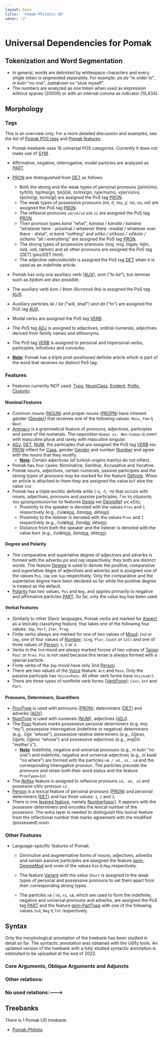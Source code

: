 ```yaml
---
layout: base
title:  'Pomak-Philotis UD'
udver: '2'
---
```


# Universal Dependencies for Pomak
<!--<span class="flagspan"><img class="flag" src="pm.png"/></span>-->

## Tokenization and Word Segmentation


* In general, words are delimited by whitespace characters and every single token is segmented separately. For example: _za da_ "in order to", _ní kutrí_ "no one", _zablǽvom so_ "slow myself".
* The numbers are analyzed as one token when used as expression without spaces (20000) or with an internal comma as indicator (10,434).


## Morphology

### Tags

This is an overview only. For a more detailed discussion and examples, see the list of [Pomak POS tags](pos/index.html) and [Pomak features](feat/index.html).

* Pomak treebank uses 16 universal POS categories. Currently it does not make use of [SYM](../../u/pos/SYM.html).
* Affirmative, negative, interrogative, modal particles are analyzed as [PART](pos/PART.html).
* [PRON](pos/PRON.html) are distinguished from [DET](pos/DET.html) as follows:
	* Both the strong and the weak types of personal pronouns (_ja/mí/mó, ty/tí/tó, toj/mú/go, tja/jí/jé, to/mú/go, nýje/nú/nú, výje/vú/vú, tíje/mí/gi, to/mí/gi_) are assigned the PoS tag [PRON](pos/PRON.html).
	* The weak types of possessive pronouns (_mi, ti, mu, ji, nu, vu, mi_) are assigned the PoS tag [PRON](pos/PRON.html).
	* The reflexive pronouns  `sá/sé/só` και `sí` are assigned the PoS tag [PRON](pos/PRON.html).
	* Then pronoun types _kaná_ "what", _kanása / kanáta / kanána_ "whatever here - proximal / whatever there -medial / whatever over there - distal", _ní kaná_ "nothing" and _síčko / síčkoso / síčkoto / síčkono_ "all / everything" are assigned the PoS tag [PRON](pos/PRON.html).
	* The strong types of possessive pronouns (_moj, tvoj, tógav, tójin, naš, vaš, tǽhan_) and all other pronouns are assigned the PoS tag [DET] (pos/DET.html).
	* The adjective _adín/edín/idín_ is assigned the PoS tag [DET](pos/DET.html) when it is used as an indefinite article.

* Pomak has only one auxiliary verb ([AUX](pos/AUX_.html)), _som_ (“to be”), but lemmas such as _býdom_ are also possible.
* Τhe auxiliary verb šom / štom (δυνητικό θα) is assigned the PoS tag [AUX](pos/AUX_.html).
* Auxiliary particles _še / ša_ ("will, shall") and _da_ ("to") are assigned the PoS tag [AUX](pos/AUX_.html).
* Modal verbs are assigned the PoS tag [VERB](pos/VERB.html).
* The  PoS tag [ADJ](pos/ADJ.html) is assigned to adjectives, ordinal numerals, adjectives derived from family names and ethnonyms.
* The  PoS tag  [VERB](pos/VERB.html) is assigned to personal and impersonal verbs, participles, infinitives and converbs.
* <b><u>Note</u></b>: Pomak has a triple post-positioned definite article which is part of the word that receives no distinct PoS tag.


### Features

* Features currently NOT used: [Typo](), [NounClass](), [Evident](), [Polite](), [Clusivity]().

#### Nominal Features

* Common nouns ([NOUN](pos/NOUN.html)) and proper nouns ([PROPN](pos/PROPN.html)) have inherent gender ([Gender](feat/Gender.html)) that receives one of the following values: `Masc`, `Fem` ή `Neut`.
* [Animacy](feat/Animacy.html) is a grammatical feature of pronouns, adjectives, participles and some of the numerals. The opposition  `Human vs. Non-human` is overt with  masculine plural and rarely  with masculine singular.
*  [ADJ](pos/ADJ.html), [DET](pos/DET.html), [NUM](pos/NUM.html), the participles that are assigned the PoS tag [VERB](pos/VERB.html) και [PRON](pos/PRON.html) inflect for [Case](feat/Case.html), gender [Gender](feat/Gender.html) and number [Number](feat/Number.html) and agree with the nouns that they modify.
	* <b><u>Note</u></b>: Certain adjectives (of turkish origins mainly) do not inflect.
* Pomak has four cases: Nominative, Genitive, Accusative and Vocative.
* Pomak nouns, adjectives, certain numerals, passive participles and the strong types of pronouns may be marked for the feature [Definite](feat/Definite.html).  When an article is attached to them they are assigned the value `Def` else the value `Ind`.
* Pomak has a triple enclitic definite artile (-s, -t, -n) that occurs with nouns, adjectives, pronouns and passive participles.  Για τη σήμανση του χρησιμοποιούνται τα features [Deixis](feat/Deixis.html) και [DeixisRef](feat/DeixisRef.html) ως εξής:
	* Proximity to the speaker is denoted with the values  `Prox` and `1` respectively (e.g., _čulǽk<u>os</u>, žaná<u>sa</u>, déte<u>so</u>_).
	* Proximity to the listener is denoted with the values  `Prox` and `2` respectively (e.g., _čulǽk<u>ot</u>, žaná<u>ta</u>, déte<u>to</u>_).
	* Distance from both the speaker and the listener is denoted with the value `Remt` (e.g., _čulǽk<u>on</u>, žaná<u>na</u>, déte<u>no</u>_).


#### Degree and Polarity

* The comparative and superlative degree of adjectives and adverbs is formed with the adverbs  _po_ and _naj_ respectively: they both are distinct words.   Τhe feature [Degree](feat/Degree.html) is used to denote the positive, comparative and superlative degre of adjectives and adverbs and is assigned one of the values  `Pos`, `Cmp` και `Sup` respectively. Only the comparative and the superlative degree have been declared so far while the positive degree is treated as the default. 
* [Polarity](feat/Polarity.html) has two values, `Pos` and `Neg`, and applies primarily to negative and affirmative particles [PART](pos/PART.html).  So far, only the value  `Neg` has been used.

#### Verbal Features

* Similarly to other Slavic languages, Pomak verbs are marked for  [Aspect](feat/Aspect.html) as a lexically classifying feature, that takes one of the following four values: `Imp`, `Perf`, `Iter`, `Prog`.
* Finite verbs always are marked for one of two values of [Mood](feat/Mood.html): `Ind` or `Imp`, one of four values of [Number](feat/Number.html): `Sing`, `Plur`, `Count` or `Coll` and one of three values of [Person](feat/Person.html): `1`, `2` or `3`.
* Verbs in the `Ind` mood are always  marked forone of two values of [Tense](feat/Tense.html): `Past` or `Pres`. `Fut` is not used because this tense is always formed with a special particle.
* Finite verbs of the `Imp` mood have only 2nd [Person](feat/Person.html).
* There are two values of the [Voice](feat/Voice.html) feature: `Act` and `Pass`. Only the passive participle has `Voice=Pass`. All other verb forms have `Voice=Act`.
* There are three types of nonfinite verb forms ([VerbForm](feat/VerbForm.html)): `Conv`, `Inf` and `Part`.

#### Pronouns, Determiners, Quantifiers

* [PronType](feat/PronType.html) is used with pronouns ([PRON](pos/PRON.html)), determiners ([DET](pos/DET.html)) and adverbs ([ADV](pos/ADV.html)).
* [NumType](feat/NumType.html) is used with numerals ([NUM](pos/NUM.html)), adjectives ([ADJ](pos/ADJ.html)).
* The [Poss](feat/Poss.html) feature marks possessive personal determiners (e.g. _moj_ “my”), possessive interrogative (indefinite or negative) determiners (e.g., _číjje_ “whose”), possessive relative determiners (e.g., _číjjeso, číjjeto, číjjeno_ “whose”) and possessive adjectives (e.g., _májčin_ “mother's”).
	* <b><u>Note</u></b>: Indefinite, negative and universal pronouns  (e.g., _ní kutrí_ "no one") and indefinite, negative and universal adjectives (e.g., _ní kadé_ "no where") are formed with the particles `nǽ / nó, ní, sǽ` and the corresponding interogative pronoun. The particles precede the pronouns and retain both their word status and the feature `PronType=Int`.
* The [Reflex](feat/Reflex.html) feature is assigned to reflexive pronouns _`sá, sé, só`_ and possesive clitic pronoun _`sí`_.
* [Person](feat/Person.html) is a lexical feature of personal pronouns ([PRON](pos/PRON.html)) and personal determiners ([DET](pos/DET.html)) and has three values: `1`, `2` and `3`.
* There is one [layered feature](../../u/overview/feat-layers.html), namely [Number[psor]](feat/Number-psor.html).
  It appears with the possesive determiners and encodes the lexical number of the possessor.
  The extra layer is needed to distinguish this lexical feature from the inflectional number that marks agreement with the modified (possessed) noun.

### Other Features

* Language-specific features of Pomak:

  * Diminutive and augmentative forms of nouns, adjectives, adverbs and certain passive participles are assigned the feature [qpm-DegreeMod](feat/qpm-DegreeMod.html) and onee of the values `Dim` ή `Mag` respectively.

  * Τhe feature [Variant](feat/Variant.html) with the value `Short` is assigned to the weak types of personal and possessive pronouns to set them apart from their corresponding strong types.  

  * Τhe particles `nǽ` / `nó`, `ní`, `sǽ`, which are used to form the indefinite, negative and universal pronouns and adverbs, are assigned the PoS tag  [PART](pos/PART.html) and the feature [qpm-PartType](feat/qpm-PartType.html) with one of the following values `Ind`, `Neg` ή `Tot` respectively.

## Syntax

Only the morphological annotation of the treebank has been studied in detail so far. 
The syntactic annotation was obtained with the Udify tools. An updated version of the treebank with a fully studied syntactic annotation 
is estimated to be uploaded at the end of 2022.

<!--- This is an overview only. For more detailed discussion and examples, see the list of [Pomak relations](dep/index.html).-->

### Core Arguments, Oblique Arguments and Adjuncts


### Other relations:


### No used relations:--->


## Treebanks

There is 1 Pomak UD treebank:

  * [Pomak-Philotis](index.html)
